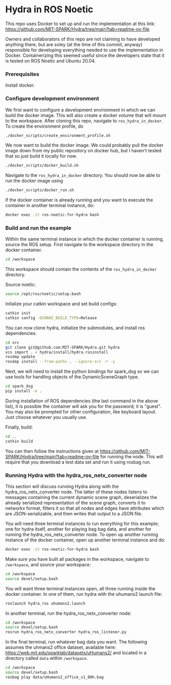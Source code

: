 # Hydra in ROS Noetic
This repo uses Docker to set up and run the implementation at this link: https://github.com/MIT-SPARK/Hydra/tree/main?tab=readme-ov-file

Owners and collaborators of this repo are not claiming to have developed anything there, but are soley (at the time of this commit, anyway) responsible for developing everything needed to use the implementation in Docker. Containerizing this seemed useful since the developers state that it is tested on ROS Noetic and Ubuntu 20.04.

### Prerequisites
Install docker.

### Configure development environment
We first want to configure a development environment in which we can build the docker image. This will also create a docker volume that will mount to the workspace. After cloning this repo, navigate to `ros_hydra_in_docker`. To create the environment profile, do

```bash
./docker_scripts/create_environment_profile.sh
```

We now want to build the docker image. We could probably pull the docker image down from my public repository on docker hub, but I haven't tested that so just build it locally for now.

```bash
./docker_scripts/docker_build.sh
```

Navigate to the `ros_hydra_in_docker` directory. You should now be able to run the docker image using

```bash
./docker_scripts/docker_run.sh
```

If the docker container is already running and you want to execute the container in another terminal instance, do:

``` bash
docker exec -it ros-noetic-for-hydra bash
```


### Build and run the example
Within the same terminal instance in which the docker container is running, source the ROS setup. First navigate to the workspace directory in the docker container.
```bash
cd /workspace
```
This workspace should contain the contents of the `ros_hydra_in_docker` directory.

Source noetic:
```bash
source /opt/ros/noetic/setup.bash
```
Initalize your catkin workspace and set build configs:
```bash
catkin init
catkin config -DCMAKE_BUILD_TYPE=Release
```
You can now clone hydra, initialize the submodules, and install ros dependencies:
```bash
cd src
git clone git@github.com:MIT-SPARK/Hydra.git hydra
vcs import . < hydra/install/hydra.rosinstall
rosdep update
rosdep install --from-paths . --ignore-src -r -y
```

Next, we will need to install the python bindings for spark_dsg so we can use tools for handling objects of the DynamicSceneGraph type.

``` bash
cd spark_dsg
pip install -e .
```

During installation of ROS dependencies (the last command in the above list), it is possible the container will ask you for the password; it is "guest". You may also be prompted for other configuration, like keyboard layout. Just choose whatever you usually use.

Finally, build:
```bash
cd ..
catkin build
```

You can then follow the instructions given at https://github.com/MIT-SPARK/Hydra/tree/main?tab=readme-ov-file for running the node. This will require that you download a test data set and run it using rosbag run.

### Running Hydra with the hydra_ros_netx_converter node
This section will discuss running Hydra along with the hydra_ros_netx_converter node. The latter of these nodes listens to messages containing the current dynamic scene graph, deserializes the already serialized representation of the scene graph, converts it to networkx format, filters it so that all nodes and edges have attributes which are JSON-serializable, and then writes that output to a JSON file. 

You will need three terminal instances to run everything for this example; one for hydra itself, another for playing bag bag data, and another for running the hydra_ros_netx_converter node. To open up another running instance of the docker container, open up another terminal instance and do:

``` bash
docker exec -it ros-noetic-for-hydra bash 
```

Make sure you have built all packages in the workspace, navigate to `/workspace`, and source your workspace:

``` bash
cd /workspace
source devel/setup.bash
```

You will want three terminal instances open, all three running inside the docker container. In one of them, run hydra with the uhumans2 launch file:

``` bash
roslaunch hydra_ros uhumans2.launch
```

In another terminal, run the hydra_ros_netx_converter node:

``` bash
cd /workspace
source devel/setup.bash
rosrun hydra_ros_netx_converter hydra_ros_listener.py
```

In the final terminal, run whatever bag data you want. The following assumes the uhmans2 office dataset, available here: https://web.mit.edu/sparklab/datasets/uHumans2/ and located in a directory called `data` within `/workspace`.

``` bash
cd /workspace
source devel/setup.bash
rosbag play data/uHumans2_office_s1_00h.bag
```

